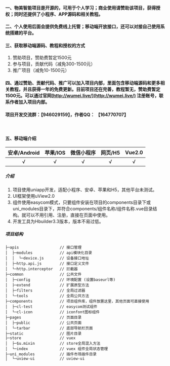 #### 一、物美智能项目是开源的，可用于个人学习；商业使用请赞助该项目，获得授权；同时还提供了小程序、APP源码和相关教程。

#### 二、个人使用后面会提供免费线上托管；移动端开放接口，还可以对接自己使用系统搭建的平台。

#### 三、获取移动端源码、教程和授权的方式
1. 赞助项目，赞助费暂定1500元
2. 参与项目，贡献代码（减免300-1500元）
3. 推广项目（减免10-1500元）

#### 四、通过赞助、贡献代码、推广可以加入项目内部，里面包含移动端源码和更多相关教程，并且获得一年的免费更新。目前项目还在完善，教程暂无，赞助费暂定1500元。可以通过官网[http://wumei.live/](http://wumei.live/) 注册账号，联系作者加入项目内部。

#### 项目开发交流群：【946029159】，作者QQ： 【164770707】

<br />

#### 五、移动端介绍

|安卓/Android|苹果/IOS|微信小程序| 网页/H5|Vue2.0
| :---: | :---: | :---: | :---: |:---: |
| √ | √| √ | √ | √ |


##### 介绍
1. 项目使用uniapp开发，适配小程序、安卓、苹果和H5，其他平台未测试。
2. UI框架使用uView2.0
3. 组件使用easycom模式，只要组件安装在项目的components目录下或uni_modules目录下，并符合components/组件名称/组件名称.vue目录结构。就可以不用引用、注册，直接在页面中使用。
4. 开发工具为Hbuilder3.3版本，版本不易过低。


##### 项目结构

```
├─apis                  // 接口管理
│  ├─modules            // api模块化目录
│  │  └─device.js       // 设备接口地址
│  ├─http.api.js        // 接口定义文件
│  └─http.interceptor   // 拦截器
├─common                // 公共文件
│  ├─config             // 环境配置 (设置baseurl等)
│  ├─extend             // 扩展原型方法
│  ├─filters            // 全局过滤器
│  └─tools              // 全局公共方法
├─components            // 项目组件库，组件放置这里，其他页面可直接使用
│  ├─cl-test            // easycom测试组件
│  └─cl-icon            // iconfont图标组件
├─pages                 // 页面目录
│  ├─public             // 公共页面
│  └─tarbar             // 底部导航栏页面
├─static                // 图片目录
├─store                 // vuex
│  ├─$u.mixin           // store全局混入方法
│  └─index              // vuex 组件全局状态管理
├─uni_modules           // 插件市场插件目录
│  └─uview-ui           // uview-ui	
```

<br /><br />